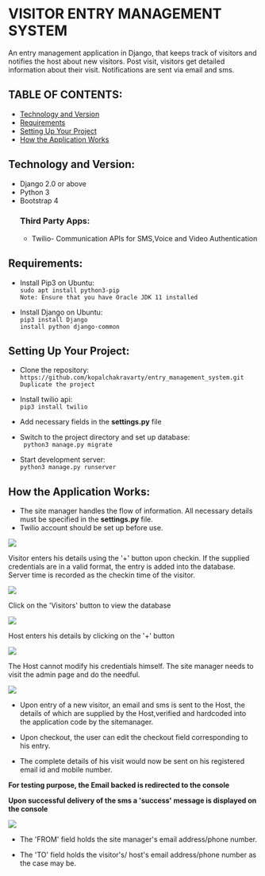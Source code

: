 # VISITOR ENTRY MANAGEMENT SYSTEM 
An entry management application in Django, that keeps track of visitors and notifies the host about new visitors. Post visit, visitors get detailed information about their visit. Notifications are sent via email and sms.

## TABLE OF CONTENTS:
* [Technology and Version ](#technology-and-version)
* [Requirements](#requirements)
* [Setting Up Your Project](#setting-up-your-project)
* [How the Application Works](#how-the-application-works)

## Technology and Version:
* Django 2.0 or above 
* Python 3
* Bootstrap 4
   ### Third Party Apps:
   * Twilio- Communication APIs for SMS,Voice and Video Authentication


##  Requirements:
 * Install Pip3 on Ubuntu: \
 ``` sudo apt install python3-pip ``` \
  ``` Note: Ensure that you have Oracle JDK 11 installed ```
 
 * Install Django on Ubuntu: \
 ``` pip3 install Django ``` \
 ``` install python django-common ``` 
 
 ## Setting Up Your Project:
 
 * Clone the repository: \
 ``` https://github.com/kopalchakravarty/entry_management_system.git ``` \
 ``` Duplicate the project ```
 
 * Install twilio api: \
 ``` pip3 install twilio ```
 
 * Add necessary fields in the **settings.py** file 
 
 
 * Switch to the project directory and set up database: \
 ``` python3 manage.py migrate```
 
 * Start development server: \
 ``` python3 manage.py runserver ```
 
 ## How the Application Works:
 
 * The site manager handles the flow of information. All necessary details must be specified in the **settings.py** file.
 * Twilio account should be set up before use. 
 
 <img src='https://user-images.githubusercontent.com/31576619/69784894-ec1ca900-11dc-11ea-808d-5b677a76c969.png'/>
 
 Visitor enters his details using the '+' button upon checkin. If the supplied credentials are in a valid format, the entry is added into the database. \
 Server time is recorded as the checkin time of the visitor. 
 
 <img src='https://user-images.githubusercontent.com/31576619/69786445-774b6e00-11e0-11ea-949c-88230d2783c8.png'/>
 
 Click on the 'Visitors' button to view the database
 
 <img src='https://user-images.githubusercontent.com/31576619/69786810-225c2780-11e1-11ea-93cb-c91d3b7d8e8f.png' />
 
 Host enters his details by clicking on the '+' button 
 
 <img src='https://user-images.githubusercontent.com/31576619/69786994-8e3e9000-11e1-11ea-9a91-689b6c26a722.png'>
 
 The Host cannot modify his credentials himself. The site manager needs to visit the admin page and do the needful. 
 
 <img src='https://user-images.githubusercontent.com/31576619/69787372-6ac81500-11e2-11ea-9561-6629f241242a.png'/>
 
 * Upon entry of a new visitor, an email and sms is sent to the Host, the details of which are supplied by the Host,verified and hardcoded into the application code by the sitemanager. 
 
 * Upon checkout, the user can edit the checkout field corresponding to his entry.
 
 * The complete details of his visit would now be sent on his registered email id and mobile number.
 
 **For testing purpose, the Email backed is redirected to the console**
 
 **Upon successful delivery of the sms a 'success' message is displayed on the console**
 
 <img src='https://user-images.githubusercontent.com/31576619/69788498-ac59bf80-11e4-11ea-922c-dc26f58c0cbe.png'/>
 
 * The 'FROM' field holds the site manager's email address/phone number. 
 
 * The 'TO' field holds the visitor's/ host's email address/phone number as the case may be.
 
 
 
 
 
 
 
 
 
 
 
 
 
 
